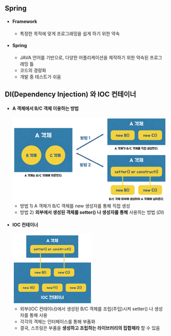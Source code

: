 ## Spring

- #### Framework

  - 특정한 목적에 맞게 프로그래밍을 쉽게 하기 위한 약속 

- #### Spring 

  - JAVA 언어를 기반으로, 다양한 어플리케이션을 제작하기 위한 약속된 프로그래밍 틀 
  - 코드의 경량화
  - 개발 중 테스트가 쉬움 



## DI(Dependency Injection) 와 IOC 컨테이너 

- #### A 객체에서 B/C 객체 이용하는 방법

  <img src="https://github.com/minheeson/SpringStudy/blob/master/screenshots/2_DI.png" width=500/>

  - 방법 1) A 객체가 B/C 객체를 new 생성자를 통해 직접 생성 
  - 방법 2) __외부에서 생성된 객체를 setter() 나 생성자를 통해__ 사용하는 방법 (_DI_)


- #### IOC 컨테이너

  <img src="https://github.com/minheeson/SpringStudy/blob/master/screenshots/2_IOC.png" width=250/>

  - 외부(IOC 컨테이너)에서 생성된 B/C 객체를 조립(주입)시켜 setter() 나 생성자를 통해 사용
  - 각각의 객체는 인터페이스를 통해 부품화 
  - 결국, 스프링은 부품을 __생성하고 조립하는 라이브러리의 집합체라__ 할 수 있음 